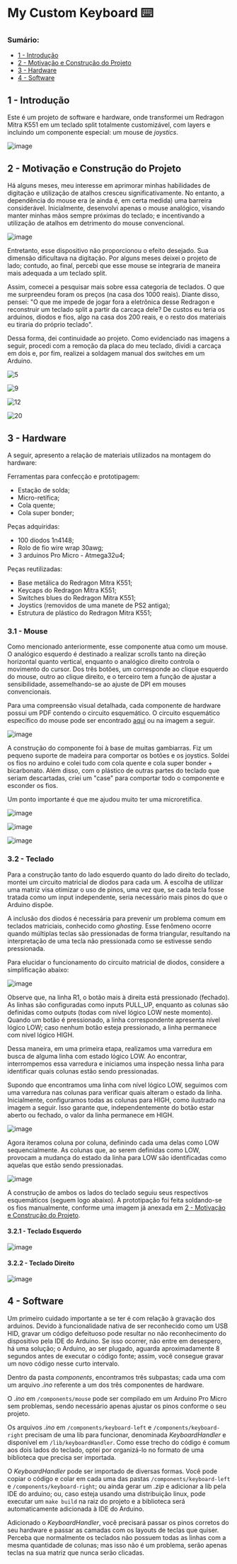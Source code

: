 # My Custom Keyboard ⌨️

### Sumário:
- [1 - Introdução](#1---introdução)
- [2 - Motivação e Construção do Projeto](#2---motivação-e-construção-do-projeto)
- [3 - Hardware](#3---hardware)
- [4 - Software](#4---software)

## 1 - Introdução

Este é um projeto de software e hardware, onde transformei um Redragon Mitra K551 em um teclado split totalmente customizável, com layers e incluindo um componente especial: um mouse de _joystics_.

![image](https://github.com/PauloIVM/my-custom-keyboard/assets/59659732/e9e20eb4-6c2c-4bad-bd4b-35b1f91c0921)

## 2 - Motivação e Construção do Projeto

Há alguns meses, meu interesse em aprimorar minhas habilidades de digitação e utilização de atalhos cresceu significativamente. No entanto, a dependência do mouse era (e ainda é, em certa medida) uma barreira considerável. Inicialmente, desenvolvi apenas o mouse analógico, visando manter minhas mãos sempre próximas do teclado; e incentivando a utilização de atalhos em detrimento do mouse convencional.

![image](https://github.com/PauloIVM/my-custom-keyboard/assets/59659732/aee006d4-4c1e-4a40-a4d0-c1c7c63bddaf)

Entretanto, esse dispositivo não proporcionou o efeito desejado. Sua dimensão dificultava na digitação. Por alguns meses deixei o projeto de lado; contudo, ao final, percebi que esse mouse se integraria de maneira mais adequada a um teclado split.

Assim, comecei a pesquisar mais sobre essa categoria de teclados. O que me surpreendeu foram os preços (na casa dos 1000 reais). Diante disso, pensei: "O que me impede de jogar fora a eletrônica desse Redragon e reconstruir um teclado split a partir da carcaça dele? De custos eu teria os arduinos, diodos e fios, algo na casa dos 200 reais, e o resto dos materiais eu tiraria do próprio teclado".

Dessa forma, dei continuidade ao projeto. Como evidenciado nas imagens a seguir, procedi com a remoção da placa do meu teclado, dividi a carcaça em dois e, por fim, realizei a soldagem manual dos switches em um Arduino.

![5](https://github.com/PauloIVM/my-custom-keyboard/assets/59659732/0fd848ed-57b7-4765-a498-79e50013f8d8)

![9](https://github.com/PauloIVM/my-custom-keyboard/assets/59659732/9fd293bc-f831-409d-8edb-e9a7e9b35a38)

![12](https://github.com/PauloIVM/my-custom-keyboard/assets/59659732/8dfde9fe-4ff4-49ca-bdb3-31ee560ed2f3)

![20](https://github.com/PauloIVM/my-custom-keyboard/assets/59659732/c3cea75e-0690-45f5-bbdb-cb2691cca659)

## 3 - Hardware

A seguir, apresento a relação de materiais utilizados na montagem do hardware:

Ferramentas para confecção e prototipagem:
- Estação de solda;
- Micro-retífica;
- Cola quente;
- Cola super bonder;

Peças adquiridas:
- 100 diodos 1n4148;
- Rolo de fio wire wrap 30awg;
- 3 arduinos Pro Micro - Atmega32u4;

Peças reutilizadas:
- Base metálica do Redragon Mitra K551;
- Keycaps do Redragon Mitra K551;
- Switches blues do Redragon Mitra K551;
- Joystics (removidos de uma manete de PS2 antiga);
- Estrutura de plástico do Redragon Mitra K551;

### 3.1 - Mouse


Como mencionado anteriormente, esse componente atua como um mouse. O analógico esquerdo é destinado a realizar scrolls tanto na direção horizontal quanto vertical, enquanto o analógico direito controla o movimento do cursor. Dos três botões, um corresponde ao clique esquerdo do mouse, outro ao clique direito, e o terceiro tem a função de ajustar a sensibilidade, assemelhando-se ao ajuste de DPI em mouses convencionais.

Para uma compreensão visual detalhada, cada componente de hardware possui um PDF contendo o circuito esquemático. O circuito esquemático específico do mouse pode ser encontrado [aqui](https://github.com/PauloIVM/my-custom-keyboard/blob/master/components/mouse/schematic.pdf) ou na imagem a seguir.

![image](https://github.com/PauloIVM/my-custom-keyboard/assets/59659732/32c7e92b-7c6c-4cf5-81fb-abe280bd29d5)

A construção do componente foi à base de muitas gambiarras. Fiz um pequeno suporte de madeira para comportar os botões e os joystics. Soldei os fios no arduino e colei tudo com cola quente e cola super bonder + bicarbonato. Além disso, com o plástico de outras partes do teclado que seriam descartadas, criei um "case" para comportar todo o componente e esconder os fios.

Um ponto importante é que me ajudou muito ter uma microretífica.

![image](https://github.com/PauloIVM/my-custom-keyboard/assets/59659732/ba36725c-196f-4b5b-ae77-f2a70d3f7711)

![image](https://github.com/PauloIVM/my-custom-keyboard/assets/59659732/8ea4626b-1666-4587-9f3c-a52034dbadba)

![image](https://github.com/PauloIVM/my-custom-keyboard/assets/59659732/0f9629cb-4dca-4c3a-8606-24b883370142)

### 3.2 - Teclado

Para a construção tanto do lado esquerdo quanto do lado direito do teclado, montei um circuito matricial de diodos para cada um. A escolha de utilizar uma matriz visa otimizar o uso de pinos, uma vez que, se cada tecla fosse tratada como um input independente, seria necessário mais pinos do que o Arduino dispõe.

A inclusão dos diodos é necessária para prevenir um problema comum em teclados matriciais, conhecido como _ghosting_. Esse fenômeno ocorre quando múltiplas teclas são pressionadas de forma triangular, resultando na interpretação de uma tecla não pressionada como se estivesse sendo pressionada.

Para elucidar o funcionamento do circuito matricial de diodos, considere a simplificação abaixo:

![image](https://github.com/PauloIVM/my-custom-keyboard/assets/59659732/32c253bc-aadf-4dfe-8333-4b0b2693ed7d)


Observe que, na linha R1, o botão mais à direita está pressionado (fechado). As linhas são configuradas como inputs PULL_UP, enquanto as colunas são definidas como outputs (todas com nível lógico LOW neste momento). Quando um botão é pressionado, a linha correspondente apresenta nível lógico LOW; caso nenhum botão esteja pressionado, a linha permanece com nível lógico HIGH.

Dessa maneira, em uma primeira etapa, realizamos uma varredura em busca de alguma linha com estado lógico LOW. Ao encontrar, interrompemos essa varredura e iniciamos uma inspeção nessa linha para identificar quais colunas estão sendo pressionadas.

Supondo que encontramos uma linha com nível lógico LOW, seguimos com uma varredura nas colunas para verificar quais alteram o estado da linha. Inicialmente, configuramos todas as colunas para HIGH, como ilustrado na imagem a seguir. Isso garante que, independentemente do botão estar aberto ou fechado, o valor da linha permanece em HIGH.

![image](https://github.com/PauloIVM/my-custom-keyboard/assets/59659732/dbd4582f-3a57-474d-a48c-b180a10238ba)

Agora iteramos coluna por coluna, definindo cada uma delas como LOW sequencialmente. As colunas que, ao serem definidas como LOW, provocam a mudança do estado da linha para LOW são identificadas como aquelas que estão sendo pressionadas.

![image](https://github.com/PauloIVM/my-custom-keyboard/assets/59659732/a9aa27f3-0733-4571-9610-cbce00f3d56e)

A construção de ambos os lados do teclado seguiu seus respectivos esquemáticos (seguem logo abaixo). A prototipação foi feita soldando-se os fios manualmente, conforme uma imagem já anexada em [2 - Motivação e Construção do Projeto](#2---motivação-e-construção-do-projeto).

#### 3.2.1 - Teclado Esquerdo

![image](https://github.com/PauloIVM/my-custom-keyboard/assets/59659732/c116f7cd-754f-46b1-9c5a-7c60562bea03)

#### 3.2.2 - Teclado Direito

![image](https://github.com/PauloIVM/my-custom-keyboard/assets/59659732/4b28bf3e-3866-454b-8ad3-f744b0947da3)

## 4 - Software

Um primeiro cuidado importante a se ter é com relação à gravação dos arduinos. Devido à funcionalidade nativa de ser reconhecido como um USB HID, gravar um código defeituoso pode resultar no não reconhecimento do dispositivo pela IDE do Arduino. Se isso ocorrer, não entre em desespero, há uma solução; o Arduino, ao ser plugado, aguarda aproximadamente 8 segundos antes de executar o código fonte; assim, você consegue gravar um novo código nesse curto intervalo.

Dentro da pasta _components_, encontramos três subpastas; cada uma com um arquivo _.ino_ referente a um dos três componentes de hardware.

O _.ino_ em `/components/mouse` pode ser compilado em um Arduino Pro Micro sem problemas, sendo necessário apenas ajustar os pinos conforme o seu projeto.

Os arquivos _.ino_ em `/components/keyboard-left` e `/components/keyboard-right` precisam de uma lib para funcionar, denominada _KeyboardHandler_ e disponível em `/lib/keyboardHandler`. Como esse trecho do código é comum aos dois lados do teclado, optei por organizá-lo no formato de uma biblioteca que precisa ser importada.

O _KeyboardHandler_ pode ser importado de diversas formas. Você pode copiar o código e colar em cada uma das pastas `/components/keyboard-left` e `/components/keyboard-right`; ou ainda gerar um _.zip_ e adicionar a lib pela IDE do arduino; ou, caso esteja usando uma distribuição linux, pode executar um `make build` na raiz do projeto e a biblioteca será automaticamente adicionada à IDE do Arduino.

Adicionado o _KeyboardHandler_, você precisará passar os pinos corretos do seu hardware e passar as camadas com os layouts de teclas que quiser. Perceba que normalmente os teclados não possuem todas as linhas com a mesma quantidade de colunas; mas isso não é um problema, serão apenas teclas na sua matriz que nunca serão clicadas.
